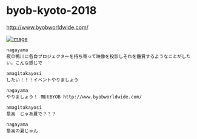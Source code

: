 # byob-kyoto-2018
http://www.byobworldwide.com/

[![image](https://user-images.githubusercontent.com/1403842/37090454-ca31b6e0-2247-11e8-8c48-6ab3d62e6164.png)](https://twitter.com/nagayama/status/971344917396996096)

```
nagayama
夜の鴨川に各自プロジェクターを持ち寄って映像を投影しそれを鑑賞するようなことがしたい。こんな感じで 

amagitakayosi
したい！！！イベントやりましょう 
 
nagayama
やりましょう！ 鴨川BYOB http://www.byobworldwide.com/  

amagitakayosi
最高　じゃあ夏で？？？ 

nagayama
最高の夏じゃん 
```
